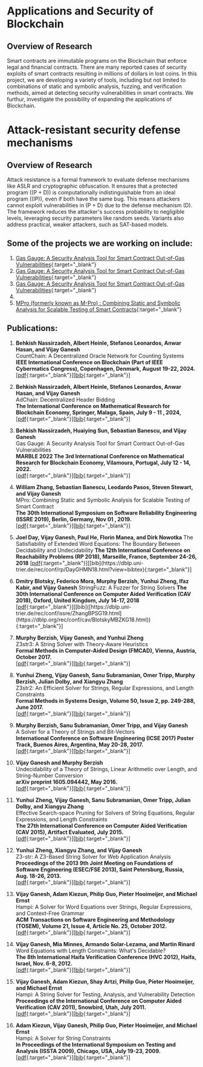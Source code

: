 
# Applications and Security of Blockchain

## Overview of Research
Smart contracts are immutable programs on the Blockchain that enforce legal and financial contracts. There are many reported cases of security exploits of smart contracts resulting in millions of dollars in lost coins. In this project, we are developing a variety of tools, including but not limited to combinations of static and symbolic analysis, fuzzing, and verification methods, aimed at detecting security vulnerabilities in smart contracts. We furthur, investigate the possibility of expanding the applications of Blockchain.


# Attack-resistant security defense mechanisms

## Overview of Research
Attack resistance is a formal framework to evaluate defense mechanisms like ASLR and cryptographic obfuscation. It ensures that a protected program (\(P + D\)) is computationally indistinguishable from an ideal program (\(IP\)), even if both have the same bug. This means attackers cannot exploit vulnerabilities in \(P + D\) due to the defense mechanism \(D\). The framework reduces the attacker's success probability to negligible levels, leveraging security parameters like random seeds. Variants also address practical, weaker attackers, such as SAT-based models.

## Some of the projects we are working on include:
1. [Gas Gauge: A Security Analysis Tool for Smart Contract Out-of-Gas Vulnerabilities](https://smart-contract-analysis.github.io/website/gas_gauge.html){:target="_blank"}
2. [Gas Gauge: A Security Analysis Tool for Smart Contract Out-of-Gas Vulnerabilities](https://smart-contract-analysis.github.io/website/gas_gauge.html){:target="_blank"}
3. [Gas Gauge: A Security Analysis Tool for Smart Contract Out-of-Gas Vulnerabilities](https://smart-contract-analysis.github.io/website/gas_gauge.html){:target="_blank"}
4. 
5. [MPro (formerly known as M-Pro) : Combining Static and Symbolic Analysis for Scalable Testing of Smart Contracts](https://smart-contract-analysis.github.io/website/mpro.html){:target="_blank"}

## Publications:
1. **Behkish Nassirzadeh, Albert Heinle, Stefanos Leonardos, Anwar Hasan, and Vijay Ganesh**  
CountChain: A Decentralized Oracle Network for Counting Systems  
**IEEE International Conference on Blockchain (Part of IEEE Cybermatics Congress), Copenhagen, Denmark, August 19-22, 2024.**  
[[pdf](https://ieeexplore.ieee.org/abstract/document/10664311){:target="_blank"}][[bib](https://ieeexplore.ieee.org/abstract/document/10664311){:target="_blank"}]  

2. **Behkish Nassirzadeh, Albert Heinle, Stefanos Leonardos, Anwar Hasan, and Vijay Ganesh**  
AdChain: Decentralized Header Bidding  
**The International Conference on Mathematical Research for Blockchain Economy, Springer, Malaga, Spain, July 9 - 11 , 2024,**  
[[pdf](https://arxiv.org/abs/2410.16141){:target="_blank"}][[bib](https://dblp.org/rec/journals/corr/abs-2410-16141.html?view=bibtex){:target="_blank"}]  

3. **Behkish Nassirzadeh, Huaiying Sun, Sebastian Banescu, and Vijay Ganesh**  
  Gas Gauge: A Security Analysis Tool for Smart Contract Out-of-Gas Vulnerabilities  
  **MARBLE 2022 The 3rd International Conference on Mathematical Research for Blockchain Economy, Vilamoura, Portugal, July 12 - 14, 2022.**  
[[pdf](https://arxiv.org/pdf/2112.14771){:target="_blank"}][[bib](https://dblp.uni-trier.de/rec/journals/corr/abs-2112-14771.html?view=bibtex){:target="_blank"}]

4. **William Zhang, Sebastian Banescu, Leodardo Pasos, Steven Stewart, and Vijay Ganesh**  
  MPro: Combining Static and Symbolic Analysis for Scalable Testing of Smart Contract  
  **The 30th International Symposium on Software Reliability Engineering (ISSRE 2019), Berlin, Germany, Nov 01 , 2019.**  
[[pdf](https://arxiv.org/pdf/1911.00570.pdf){:target="_blank"}][[bib](https://dblp.uni-trier.de/rec/conf/issre/ZhangBPSG19.html){:target="_blank"}]

5. **Joel Day, Vijay Ganesh, Paul He, Florin Manea, and Dirk Nowotka**
   The Satisfiability of Extended Word Equations: The Boundary Between Decidability and Undecidability
   **The 12th International Conference on Reachability Problems (RP 2018), Marseille, France, September 24-26, 2018**
   [[pdf]([https://arxiv.org/pdf/1911.00570.pdf](https://arxiv.org/abs/1802.00523)){:target="_blank"}][[bib](https://dblp.uni-trier.de/rec/conf/rp/DayGHMN18.html?view=bibtex){:target="_blank"}]

6. **Dmitry Blotsky, Federico Mora, Murphy Berzish, Yunhui Zheng, Ifaz Kabir, and Vijay Ganesh**
   StringFuzz: A Fuzzer for String Solvers
   **The 30th International Conference on Computer Aided Verification (CAV 2018), Oxford, United Kingdom, July 14-17, 2018**
  [[pdf]([https://arxiv.org/pdf/1911.00570.pdf](https://link.springer.com/chapter/10.1007/978-3-319-96142-2_6)){:target="_blank"}][[bib]([https://dblp.uni-trier.de/rec/conf/issre/ZhangBPSG19.html](https://dblp.org/rec/conf/cav/BlotskyMBZKG18.html)){:target="_blank"}]

7. **Murphy Berzish, Vijay Ganesh, and Yunhui Zheng**  
Z3str3: A String Solver with Theory-Aware Heuristics  
**Formal Methods in Computer-Aided Design (FMCAD), Vienna, Austria, October 2017.**  
[[pdf](https://arxiv.org/pdf/1704.07935){:target="_blank"}][[bib](https://dblp.uni-trier.de/rec/conf/fmcad/BerzishGZ17.html?view=bibtex){:target="_blank"}]

8. **Yunhui Zheng, Vijay Ganesh, Sanu Subramanian, Omer Tripp, Murphy Berzish, Julian Dolby, and Xiangyu Zhang**  
Z3str2: An Efficient Solver for Strings, Regular Expressions, and Length Constraints  
**Formal Methods in Systems Design, Volume 50, Issue 2, pp. 249-288, June 2017.**  
[[pdf](https://link.springer.com/content/pdf/10.1007/s10703-016-0263-6.pdf){:target="_blank"}][[bib](https://dblp.uni-trier.de/rec/journals/fmsd/ZhengGSTDZ17.html?view=bibtex){:target="_blank"}]

9. **Murphy Berzish, Sanu Subramanian, Omer Tripp, and Vijay Ganesh**  
A Solver for a Theory of Strings and Bit-Vectors  
**International Conference on Software Engineering (ICSE 2017) Poster Track, Buenos Aires, Argentina, May 20-28, 2017.**  
[[pdf](https://arxiv.org/pdf/1702.05445){:target="_blank"}][[bib](https://dblp.uni-trier.de/rec/conf/icse/BerzishSTG17.html?view=bibtex){:target="_blank"}]

10. **Vijay Ganesh and Murphy Berzish**  
Undecidability of a Theory of Strings, Linear Arithmetic over Length, and String-Number Conversion  
**arXiv preprint 1605.094442, May 2016.**  
[[pdf](https://arxiv.org/pdf/1605.09442){:target="_blank"}][[bib](https://dblp.uni-trier.de/rec/journals/corr/GaneshB16.html?view=bibtex){:target="_blank"}]

11. **Yunhui Zheng, Vijay Ganesh, Sanu Subramanian, Omer Tripp, Julian Dolby, and Xiangyu Zhang**  
Effective Search-space Pruning for Solvers of String Equations, Regular Expressions, and Length Constraints  
**The 27th International Conference on Computer Aided Verification (CAV 2015), Artifact Evaluated, July 2015.**  
[[pdf](https://link.springer.com/content/pdf/10.1007/978-3-319-21668-3_6.pdf){:target="_blank"}][[bib](https://dblp.uni-trier.de/rec/conf/cav/ZhengGSTDZ15.html?view=bibtex){:target="_blank"}]

12. **Yunhui Zheng, Xiangyu Zhang, and Vijay Ganesh**  
Z3-str: A Z3-Based String Solver for Web Application Analysis  
**Proceedings of the 2013 9th Joint Meeting on Foundations of Software Engineering (ESEC/FSE 2013), Saint Petersburg, Russia, Aug. 18-26, 2013.**  
[[pdf](https://dl.acm.org/doi/pdf/10.1145/2491411.2491447){:target="_blank"}][[bib](https://dblp.uni-trier.de/rec/conf/esec/ZhengZG13.html?view=bibtex){:target="_blank"}]

13. **Vijay Ganesh, Adam Kiezun, Philip Guo, Pieter Hooimeijer, and Michael Ernst**  
Hampi: A Solver for Word Equations over Strings, Regular Expressions, and Context-Free Grammar  
**ACM Transactions on Software Engineering and Methodology (TOSEM), Volume 21, Issue 4, Article No. 25, October 2012.**  
[[pdf](https://dl.acm.org/doi/pdf/10.1145/2377656.2377661){:target="_blank"}][[bib](https://dblp.uni-trier.de/rec/journals/tosem/GaneshKGHHE12.html?view=bibtex){:target="_blank"}]

14. **Vijay Ganesh, Mia Minnes, Armando Solar-Lezama, and Martin Rinard**  
Word Equations with Length Constraints: What's Decidable?  
**The 8th International Haifa Verification Conference (HVC 2012), Haifa, Israel, Nov. 6-8, 2012.**  
[[pdf](https://link.springer.com/content/pdf/10.1007/978-3-642-39611-3_15.pdf){:target="_blank"}][[bib](https://dblp.uni-trier.de/rec/conf/hvc/GaneshMSR12.html?view=bibtex){:target="_blank"}]

15. **Vijay Ganesh, Adam Kiezun, Shay Artzi, Philip Guo, Pieter Hooimeijer, and Michael Ernst**  
Hampi: A String Solver for Testing, Analysis, and Vulnerability Detection  
**Proceedings of the International Conference on Computer Aided Verification (CAV 2011), Snowbird, Utah, July 2011.**  
[[pdf](https://link.springer.com/content/pdf/10.1007/978-3-642-22110-1_35.pdf){:target="_blank"}][[bib](https://dblp.uni-trier.de/rec/conf/cav/GaneshKAGHE11.html?view=bibtex){:target="_blank"}]

16. **Adam Kiezun, Vijay Ganesh, Philip Guo, Pieter Hooimeijer, and Michael Ernst**  
Hampi: A Solver for String Constraints  
**In Proceedings of the International Symposium on Testing and Analysis (ISSTA 2009), Chicago, USA, July 19-23, 2009.**  
[[pdf](https://dl.acm.org/doi/pdf/10.1145/1572272.1572295){:target="_blank"}][[bib](https://dblp.uni-trier.de/rec/conf/issta/KiezunGGHE09.html?view=bibtex){:target="_blank"}]

